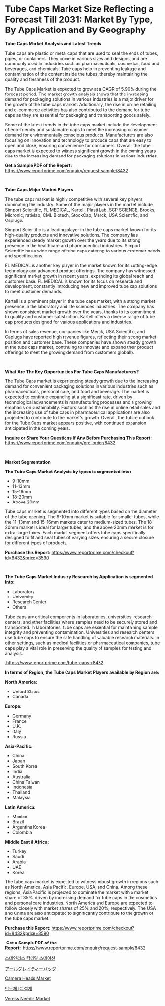 <p><h1>Tube Caps Market Size Reflecting a Forecast Till 2031: Market By Type, By Application and By Geography</h1></p><p><strong>Tube Caps Market Analysis and Latest Trends</strong></p>
<p><p>Tube caps are plastic or metal caps that are used to seal the ends of tubes, pipes, or containers. They come in various sizes and designs, and are commonly used in industries such as pharmaceuticals, cosmetics, food and beverages, and chemicals. Tube caps help in preventing leakage and contamination of the content inside the tubes, thereby maintaining the quality and freshness of the product.</p><p>The Tube Caps Market is expected to grow at a CAGR of 5.90% during the forecast period. The market growth analysis shows that the increasing demand for packaging solutions in various industries is a major driver for the growth of the tube caps market. Additionally, the rise in online retailing and e-commerce activities has also contributed to the demand for tube caps as they are essential for packaging and transporting goods safely.</p><p>Some of the latest trends in the tube caps market include the development of eco-friendly and sustainable caps to meet the increasing consumer demand for environmentally conscious products. Manufacturers are also focusing on innovation and technology to produce caps that are easy to open and close, ensuring convenience for consumers. Overall, the tube caps market is expected to witness significant growth in the coming years due to the increasing demand for packaging solutions in various industries.</p></p>
<p><strong>Get a Sample PDF of the Report:&nbsp;</strong> <a href="https://www.reportprime.com/enquiry/request-sample/8432">https://www.reportprime.com/enquiry/request-sample/8432</a></p>
<p>&nbsp;</p>
<p><strong>Tube Caps Major Market Players</strong></p>
<p><p>The tube caps market is highly competitive with several key players dominating the industry. Some of the major players in the market include Simport Scientific, FL MEDICAL, Kartell, Plasti Lab, SCP SCIENCE, Brooks, Micronic, ratiolab, CML Biotech, StockCap, Merck, USA Scientific, and Caplugs.</p><p>Simport Scientific is a leading player in the tube caps market known for its high-quality products and innovative solutions. The company has experienced steady market growth over the years due to its strong presence in the healthcare and pharmaceutical industries. Simport Scientific has a wide range of tube caps catering to various customer needs and specifications.</p><p>FL MEDICAL is another key player in the market known for its cutting-edge technology and advanced product offerings. The company has witnessed significant market growth in recent years, expanding its global reach and customer base. FL MEDICAL is known for its focus on research and development, constantly introducing new and improved tube cap solutions to meet customer demands.</p><p>Kartell is a prominent player in the tube caps market, with a strong market presence in the laboratory and life sciences industries. The company has shown consistent market growth over the years, thanks to its commitment to quality and customer satisfaction. Kartell offers a diverse range of tube cap products designed for various applications and industries.</p><p>In terms of sales revenue, companies like Merck, USA Scientific, and Caplugs have reported high revenue figures, reflecting their strong market position and customer base. These companies have shown steady growth in the tube caps market, continuing to innovate and expand their product offerings to meet the growing demand from customers globally.</p></p>
<p>&nbsp;</p>
<p><strong>What Are The Key Opportunities For Tube Caps Manufacturers?</strong></p>
<p><p>The Tube Caps market is experiencing steady growth due to the increasing demand for convenient packaging solutions in various industries such as pharmaceuticals, personal care, and food and beverage. The market is expected to continue expanding at a significant rate, driven by technological advancements in manufacturing processes and a growing emphasis on sustainability. Factors such as the rise in online retail sales and the increasing use of tube caps in pharmaceutical applications are also projected to contribute to the market's growth. Overall, the future outlook for the Tube Caps market appears positive, with continued expansion anticipated in the coming years.</p></p>
<p><strong>Inquire or Share Your Questions If Any Before Purchasing This Report:</strong> <a href="https://www.reportprime.com/enquiry/pre-order/8432">https://www.reportprime.com/enquiry/pre-order/8432</a></p>
<p>&nbsp;</p>
<p><strong>Market Segmentation</strong></p>
<p><strong>The Tube Caps Market Analysis by types is segmented into:</strong></p>
<p><ul><li>9-10mm</li><li>11-13mm</li><li>15-16mm</li><li>18-20mm</li><li>Above 20mm</li></ul></p>
<p><p>Tube caps market is segmented into different types based on the diameter of the tube opening. The 9-10mm market is suitable for smaller tubes, while the 11-13mm and 15-16mm markets cater to medium-sized tubes. The 18-20mm market is ideal for larger tubes, and the above 20mm market is for extra-large tubes. Each market segment offers tube caps specifically designed to fit and seal tubes of varying sizes, ensuring a secure closure for different types of products.</p></p>
<p><strong>Purchase this Report:&nbsp;</strong><a href="https://www.reportprime.com/checkout?id=8432&price=3590">https://www.reportprime.com/checkout?id=8432&price=3590</a></p>
<p>&nbsp;</p>
<p><strong>The Tube Caps Market Industry Research by Application is segmented into:</strong></p>
<p><ul><li>Laboratory</li><li>University</li><li>Research Center</li><li>Others</li></ul></p>
<p><p>Tube caps are critical components in laboratories, universities, research centers, and other facilities where samples need to be securely stored and transported. In laboratories, tube caps are essential for maintaining sample integrity and preventing contamination. Universities and research centers use tube caps to ensure the safe handling of valuable research materials. In other settings, such as medical facilities or pharmaceutical companies, tube caps play a vital role in preserving the quality of samples for testing and analysis.</p></p>
<p><a href="https://www.reportprime.com/tube-caps-r8432">&nbsp;https://www.reportprime.com/tube-caps-r8432</a></p>
<p><strong>In terms of Region, the Tube Caps Market Players available by Region are:</strong></p>
<p>
    <p> <strong> North America: </strong>
        <ul>
            <li>United States</li>
            <li>Canada</li>
        </ul>
        </p> 
    <p> <strong> Europe: </strong>
        <ul>
            <li>Germany</li>
            <li>France</li>
            <li>U.K.</li>
            <li>Italy</li>
            <li>Russia</li>
        </ul>
        </p> 
    <p> <strong> Asia-Pacific: </strong>
        <ul>
            <li>China</li>
            <li>Japan</li>
            <li>South Korea</li>
            <li>India</li>
            <li>Australia</li>
            <li>China Taiwan</li>
            <li>Indonesia</li>
            <li>Thailand</li>
            <li>Malaysia</li>
        </ul>
        </p> 
    <p> <strong> Latin America: </strong>
        <ul>
            <li>Mexico</li>
            <li>Brazil</li>
            <li>Argentina Korea</li>
            <li>Colombia</li>
        </ul>
        </p> 
    <p> <strong> Middle East & Africa: </strong>
        <ul>
            <li>Turkey</li>
            <li>Saudi</li>
            <li>Arabia</li>
            <li>UAE</li>
            <li>Korea</li>
        </ul>
    </p>
    </p>
<p><p>The tube caps market is expected to witness robust growth in regions such as North America, Asia Pacific, Europe, USA, and China. Among these regions, Asia Pacific is projected to dominate the market with a market share of 35%, driven by increasing demand for tube caps in the cosmetics and personal care industries. North America and Europe are expected to follow closely with market shares of 25% and 20%, respectively. The USA and China are also anticipated to significantly contribute to the growth of the tube caps market.</p></p>
<p><strong>Purchase this Report: </strong><a href="https://www.reportprime.com/checkout?id=8432&price=3590">https://www.reportprime.com/checkout?id=8432&price=3590</a></p>
<p>&nbsp;<strong>Get a Sample PDF of the Report:&nbsp;&nbsp;</strong><a href="https://www.reportprime.com/enquiry/request-sample/8432">https://www.reportprime.com/enquiry/request-sample/8432</a></p>
<p><strong></strong></p>
<p><p><a href="https://github.com/AidenReinger/Market-Research-Report-List-1/blob/main/878885273085.md">스테인리스 칵테일 스테이션</a></p><p><a href="https://github.com/kegley4963/Market-Research-Report-List-1/blob/main/860307877320.md">アールグレイティーバッグ</a></p><p><a href="https://github.com/RyleeBauch2023/Market-Research-Report-List-1/blob/main/camera-heads-market.md">Camera Heads Market</a></p><p><a href="https://github.com/wallacBahrtyinger567686/Market-Research-Report-List-1/blob/main/238938573084.md">반도체 IC 설계</a></p><p><a href="https://github.com/AndreanneHane2023/Market-Research-Report-List-1/blob/main/veress-needle-market.md">Veress Needle Market</a></p></p>